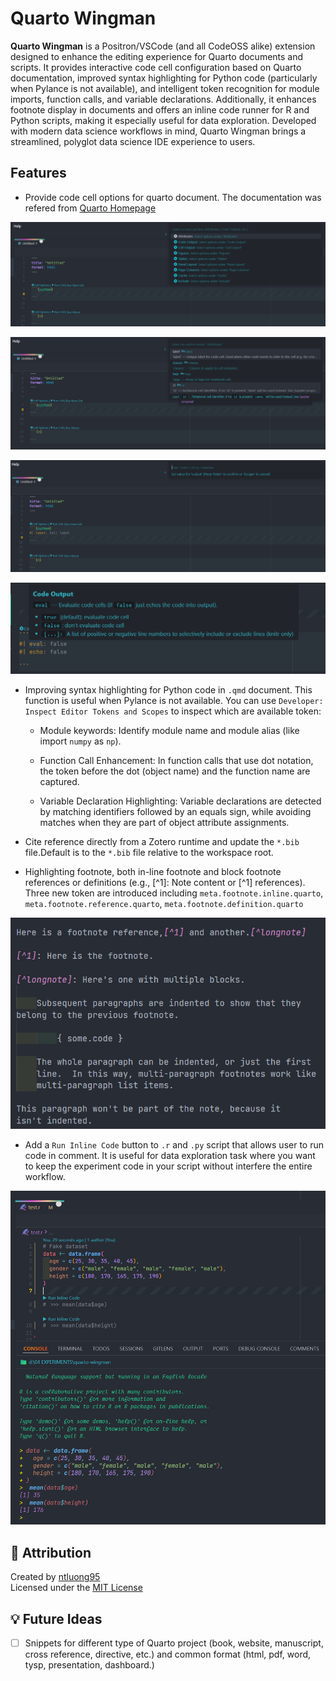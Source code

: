 # Quarto Wingman

**Quarto Wingman** is a Positron/VSCode (and all CodeOSS alike) extension designed to enhance the editing experience for Quarto documents and scripts. It provides interactive code cell configuration based on Quarto documentation, improved syntax highlighting for Python code (particularly when Pylance is not available), and intelligent token recognition for module imports, function calls, and variable declarations. Additionally, it enhances footnote display in documents and offers an inline code runner for R and Python scripts, making it especially useful for data exploration. Developed with modern data science workflows in mind, Quarto Wingman brings a streamlined, polyglot data science IDE experience to users.

## Features
- Provide code cell options for quarto document. The documentation was refered from [Quarto Homepage](https://quarto.org/docs/reference/cells/cells-knitr.html)

![](https://raw.githubusercontent.com/ntluong95/quarto-wingman/refs/heads/main/resources/quarto1.png)

![](https://raw.githubusercontent.com/ntluong95/quarto-wingman/refs/heads/main/resources/quarto2.png)

![](https://raw.githubusercontent.com/ntluong95/quarto-wingman/refs/heads/main/resources/quarto3.png)

![](https://raw.githubusercontent.com/ntluong95/quarto-wingman/refs/heads/main/resources/quarto4.png)


- Improving syntax highlighting for Python code in `.qmd` document. This function is useful when Pylance is not available. You can use `Developer: Inspect Editor Tokens and Scopes` to inspect which are available token: 
  - Module keywords: Identify module name and module alias (like import `numpy` as `np`).

  - Function Call Enhancement: In function calls that use dot notation, the token before the dot (object name) and the function name are captured.

  - Variable Declaration Highlighting: Variable declarations are detected by matching identifiers followed by an equals sign, while avoiding matches when they are part of object attribute assignments.

- Cite reference directly from a Zotero runtime and update the `*.bib` file.Default is to the `*.bib` file relative to the workspace root.

- Highlighting footnote, both in-line footnote and block footnote references or definitions (e.g., [^1]: Note content or [^1] references). Three new token are introduced including `meta.footnote.inline.quarto`, `meta.footnote.reference.quarto`, `meta.footnote.definition.quarto`

![](https://raw.githubusercontent.com/ntluong95/quarto-wingman/refs/heads/main/resources/footnote.png)

- Add a `Run Inline Code` button to `.r` and `.py` script that allows user to run code in comment. It is useful for data exploration task where you want to keep the experiment code in your script without interfere the entire workflow.

![](https://raw.githubusercontent.com/ntluong95/quarto-wingman/refs/heads/main/resources/inline-code.png)


## 🙏 Attribution

Created by [ntluong95](https://github.com/ntluong95)  
Licensed under the [MIT License](./LICENSE)
  

## 💡 Future Ideas

- [ ] Snippets for different type of Quarto project (book, website, manuscript, cross reference, directive, etc.) and common format (html, pdf, word, tysp, presentation, dashboard.)

